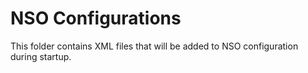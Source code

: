 # NSO Configurations

This folder contains XML files that will be added to NSO configuration during startup.
